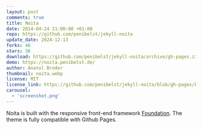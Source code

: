 ```yaml
---
layout: post
comments: true
title: Noita
date: 2014-04-24 21:00:00 +01:00
repo: https://github.com/penibelst/jekyll-noita
update_date: 2024-12-13
forks: 46
stars: 36
download: https://github.com/penibelst/jekyll-noita/archive/gh-pages.zip
demo: https://noita.penibelst.de/
author: Anatol Broder
thumbnail: noita.webp
license: MIT
license_link: https://github.com/penibelst/jekyll-noita/blob/gh-pages/LICENSE
carousel:
  - 'screenshot.png'
---
```


Noita is built with the responsive front-end framework [Foundation](https://foundation.zurb.com/). The theme is fully compatible with Github Pages.
